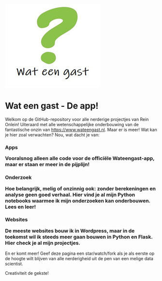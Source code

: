 ![](vraagtekentje-wateengast.jpg)

# Wat een gast - De app!
Welkom op de GitHub-repository voor alle nerderige projectjes van Rein Onlein! Uiteraard met alle wetenschappelijke onderbouwing van de fantastische onzin van https://www.wateengast.nl. Maar er is meer! Wat kan je hier zoal verwachten? Nou, wat dacht je van: 

### Apps <p>Vooralsnog alleen alle code voor de officiële Wateengast-app, maar er staan er meer in de pijplijn!

### Onderzoek <p>Hoe belangrijk, melig of onzinnig ook: zonder berekeningen en analyse geen goed verhaal. Hier vind je al mijn Python notebooks waarmee ik mijn onderzoeken kan onderbouwen. Lees en leer!
  
### Websites <p>De meeste websites bouw ik in Wordpress, maar in de toekomst wil ik steeds meer gaan bouwen in Python en Flask. Hier check je al mijn projectjes.
  
En er komt meer! Geef deze pagina een star/watch/fork als je als eerste op de hoogte wilt blijven van alle nerderigheid uit de pen van een melige data scientist. 

Creativiteit de gekste!
